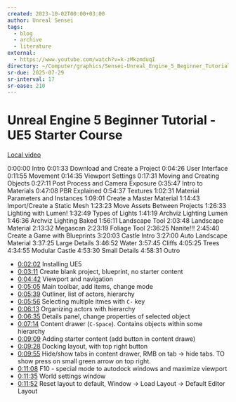 ```yaml
---
created: 2023-10-02T00:00+03:00
author: Unreal Sensei
tags:
  - blog
  - archive
  - literature
external:
  - https://www.youtube.com/watch?v=k-zMkzmduqI
directory: ~/Computer/graphics/Sensei-Unreal_Engine_5_Beginner_Tutorial/
sr-due: 2025-07-29
sr-interval: 17
sr-ease: 210
---
```


# Unreal Engine 5 Beginner Tutorial - UE5 Starter Course

[Local video](file:///home/inom/Computer/graphics/Sensei-Unreal_Engine_5_Beginner_Tutorial/tutorial.mp4)

0:00:00 Intro
0:01:33 Download and Create a Project
0:04:26 User Interface
0:11:55 Movement
0:14:35 Viewport Settings
0:17:31 Moving and Creating Objects
0:27:11 Post Process and Camera Exposure
0:35:47 Intro to Materials
0:47:08 PBR Explained
0:54:37 Textures
1:02:31 Material Parameters and Instances
1:09:01 Create a Master Material
1:14:43 Import/Create a Static Mesh
1:23:23 Move Assets Between Projects
1:26:33 Lighting with Lumen!
1:32:49 Types of Lights
1:41:19 Archviz Lighting Lumen
1:46:36 Archviz Lighting Baked
1:56:11 Landscape Tool
2:03:48 Landscape Material
2:13:32 Megascan
2:23:19 Foliage Tool
2:36:25 Nanite!!!
2:45:40 Create a Game with Blueprints
3:20:03 Castle Intro
3:27:00 Auto Landscape Material
3:37:25 Large Details
3:46:52 Water
3:57:45 Cliffs
4:05:25 Trees
4:34:55 Modular Castle
4:53:30 Small Details
4:58:31 Outro

- [0:02:02](<file:///home/inom/Computer/graphics/Sensei-Unreal_Engine_5_Beginner_Tutorial/tutorial.mp4>)
 Installing UE5
- [0:03:11](<file:///home/inom/Computer/graphics/Sensei-Unreal_Engine_5_Beginner_Tutorial/tutorial.mp4>)
 Create blank project, blueprint, no starter content
- [0:04:42](<file:///home/inom/Computer/graphics/Sensei-Unreal_Engine_5_Beginner_Tutorial/tutorial.mp4>)
 Viewport and navigation
- [0:05:05](<file:///home/inom/Computer/graphics/Sensei-Unreal_Engine_5_Beginner_Tutorial/tutorial.mp4>)
 Main toolbar, add items, change mode
- [0:05:39](<file:///home/inom/Computer/graphics/Sensei-Unreal_Engine_5_Beginner_Tutorial/tutorial.mp4>)
 Outliner, list of actors, hierarchy
- [0:05:56](<file:///home/inom/Computer/graphics/Sensei-Unreal_Engine_5_Beginner_Tutorial/tutorial.mp4>)
 Selecting multiple itmes with `C-` key
- [0:06:13](<file:///home/inom/Computer/graphics/Sensei-Unreal_Engine_5_Beginner_Tutorial/tutorial.mp4>)
 Organizing actors with hierarchy
- [0:06:35](<file:///home/inom/Computer/graphics/Sensei-Unreal_Engine_5_Beginner_Tutorial/tutorial.mp4>)
 Details panel, change properties of selected object
- [0:07:14](<file:///home/inom/Computer/graphics/Sensei-Unreal_Engine_5_Beginner_Tutorial/tutorial.mp4>)
 Content drawer (`C-Space`). Contains objects within some hierarchy
- [0:09:09](<file:///home/inom/Computer/graphics/Sensei-Unreal_Engine_5_Beginner_Tutorial/tutorial.mp4>)
 Adding starter content (add button in content drawe)
- [0:09:28](<file:///home/inom/Computer/graphics/Sensei-Unreal_Engine_5_Beginner_Tutorial/tutorial.mp4>)
 Docking layout, with top right button
- [0:09:55](<file:///home/inom/Computer/graphics/Sensei-Unreal_Engine_5_Beginner_Tutorial/tutorial.mp4>)
  Hide/show tabs in content drawer, RMB on tab → hide tabs. TO show press on small green arrow on top right.
 - [0:11:08](<file:///home/inom/Computer/graphics/Sensei-Unreal_Engine_5_Beginner_Tutorial/tutorial.mp4>)
  F10 - special mode to autodock windows and maximize viewport
 - [0:11:35](<file:///home/inom/Computer/graphics/Sensei-Unreal_Engine_5_Beginner_Tutorial/tutorial.mp4>)
   World settings window
 - [0:11:52](<file:///home/inom/Computer/graphics/Sensei-Unreal_Engine_5_Beginner_Tutorial/tutorial.mp4>)
  Reset layout to default, Window -> Load Layout -> Default Editor Layout

